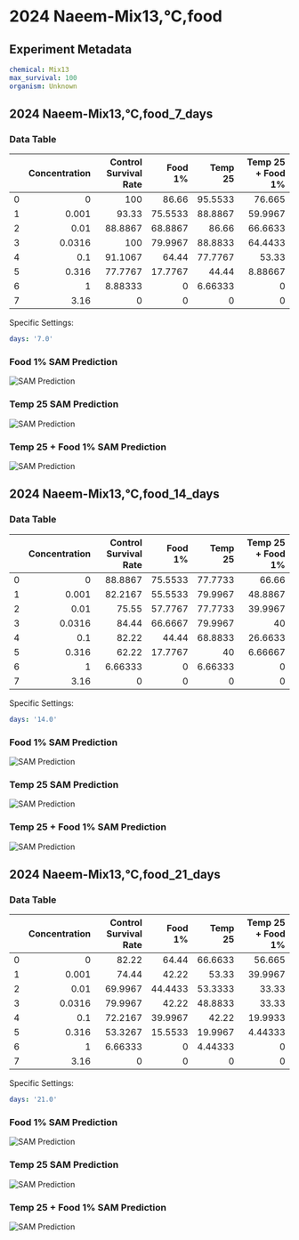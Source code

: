 # 2024 Naeem-Mix13,°C,food

## Experiment Metadata

```yaml
chemical: Mix13
max_survival: 100
organism: Unknown

```


## 2024 Naeem-Mix13,°C,food_7_days

### Data Table

|    |   Concentration |   Control Survival Rate |   Food 1% |   Temp 25 |   Temp 25 + Food 1% |
|---:|----------------:|------------------------:|----------:|----------:|--------------------:|
|  0 |          0      |               100       |   86.66   |  95.5533  |            76.665   |
|  1 |          0.001  |                93.33    |   75.5533 |  88.8867  |            59.9967  |
|  2 |          0.01   |                88.8867  |   68.8867 |  86.66    |            66.6633  |
|  3 |          0.0316 |               100       |   79.9967 |  88.8833  |            64.4433  |
|  4 |          0.1    |                91.1067  |   64.44   |  77.7767  |            53.33    |
|  5 |          0.316  |                77.7767  |   17.7767 |  44.44    |             8.88667 |
|  6 |          1      |                 8.88333 |    0      |   6.66333 |             0       |
|  7 |          3.16   |                 0       |    0      |   0       |             0       |

Specific Settings:

```yaml
days: '7.0'
```


### Food 1% SAM Prediction

![SAM Prediction](imgs/sam_predictions/2024_Naeem-Mix13,°C,food_7_days_Food_1%.png)
### Temp 25 SAM Prediction

![SAM Prediction](imgs/sam_predictions/2024_Naeem-Mix13,°C,food_7_days_Temp_25.png)
### Temp 25 + Food 1% SAM Prediction

![SAM Prediction](imgs/sam_predictions/2024_Naeem-Mix13,°C,food_7_days_Temp_25_+_Food_1%.png)


## 2024 Naeem-Mix13,°C,food_14_days

### Data Table

|    |   Concentration |   Control Survival Rate |   Food 1% |   Temp 25 |   Temp 25 + Food 1% |
|---:|----------------:|------------------------:|----------:|----------:|--------------------:|
|  0 |          0      |                88.8867  |   75.5533 |  77.7733  |            66.66    |
|  1 |          0.001  |                82.2167  |   55.5533 |  79.9967  |            48.8867  |
|  2 |          0.01   |                75.55    |   57.7767 |  77.7733  |            39.9967  |
|  3 |          0.0316 |                84.44    |   66.6667 |  79.9967  |            40       |
|  4 |          0.1    |                82.22    |   44.44   |  68.8833  |            26.6633  |
|  5 |          0.316  |                62.22    |   17.7767 |  40       |             6.66667 |
|  6 |          1      |                 6.66333 |    0      |   6.66333 |             0       |
|  7 |          3.16   |                 0       |    0      |   0       |             0       |

Specific Settings:

```yaml
days: '14.0'
```


### Food 1% SAM Prediction

![SAM Prediction](imgs/sam_predictions/2024_Naeem-Mix13,°C,food_14_days_Food_1%.png)
### Temp 25 SAM Prediction

![SAM Prediction](imgs/sam_predictions/2024_Naeem-Mix13,°C,food_14_days_Temp_25.png)
### Temp 25 + Food 1% SAM Prediction

![SAM Prediction](imgs/sam_predictions/2024_Naeem-Mix13,°C,food_14_days_Temp_25_+_Food_1%.png)


## 2024 Naeem-Mix13,°C,food_21_days

### Data Table

|    |   Concentration |   Control Survival Rate |   Food 1% |   Temp 25 |   Temp 25 + Food 1% |
|---:|----------------:|------------------------:|----------:|----------:|--------------------:|
|  0 |          0      |                82.22    |   64.44   |  66.6633  |            56.665   |
|  1 |          0.001  |                74.44    |   42.22   |  53.33    |            39.9967  |
|  2 |          0.01   |                69.9967  |   44.4433 |  53.3333  |            33.33    |
|  3 |          0.0316 |                79.9967  |   42.22   |  48.8833  |            33.33    |
|  4 |          0.1    |                72.2167  |   39.9967 |  42.22    |            19.9933  |
|  5 |          0.316  |                53.3267  |   15.5533 |  19.9967  |             4.44333 |
|  6 |          1      |                 6.66333 |    0      |   4.44333 |             0       |
|  7 |          3.16   |                 0       |    0      |   0       |             0       |

Specific Settings:

```yaml
days: '21.0'
```


### Food 1% SAM Prediction

![SAM Prediction](imgs/sam_predictions/2024_Naeem-Mix13,°C,food_21_days_Food_1%.png)
### Temp 25 SAM Prediction

![SAM Prediction](imgs/sam_predictions/2024_Naeem-Mix13,°C,food_21_days_Temp_25.png)
### Temp 25 + Food 1% SAM Prediction

![SAM Prediction](imgs/sam_predictions/2024_Naeem-Mix13,°C,food_21_days_Temp_25_+_Food_1%.png)

